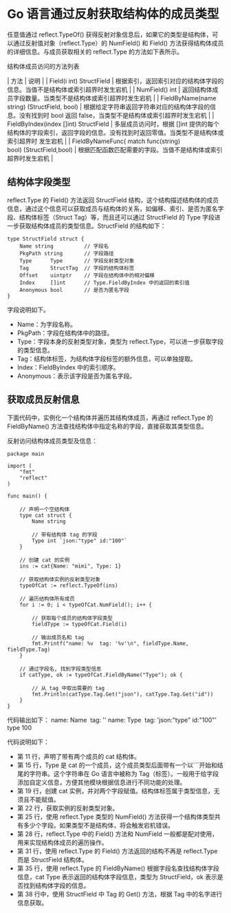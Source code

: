 # Go 语言通过反射获取结构体的成员类型

任意值通过 reflect.TypeOf() 获得反射对象信息后，如果它的类型是结构体，可以通过反射值对象（reflect.Type）的 NumField() 和 Field() 方法获得结构体成员的详细信息。与成员获取相关的 reflect.Type 的方法如下表所示。

结构体成员访问的方法列表

| 方法 | 说明 |
| Field(i int) StructField | 根据索引，返回索引对应的结构体字段的信息。当值不是结构体或索引超界时发生宕机 |
| NumField() int | 返回结构体成员字段数量。当类型不是结构体或索引超界时发生宕机 |
| FieldByName(name string) (StructField, bool) | 根据给定字符串返回字符串对应的结构体字段的信息。没有找到时 bool 返回 false，当类型不是结构体或索引超界时发生宕机 |
| FieldByIndex(index []int) StructField | 多层成员访问时，根据 []int 提供的每个结构体的字段索引，返回字段的信息。没有找到时返回零值。当类型不是结构体或索引超界时 发生宕机 |
| FieldByNameFunc( match func(string) bool) (StructField,bool) | 根据匹配函数匹配需要的字段。当值不是结构体或索引超界时发生宕机 |

## 结构体字段类型

reflect.Type 的 Field() 方法返回 StructField 结构，这个结构描述结构体的成员信息，通过这个信息可以获取成员与结构体的关系，如偏移、索引、是否为匿名字段、结构体标签（Struct Tag）等，而且还可以通过 StructField 的 Type 字段进一步获取结构体成员的类型信息。StructField 的结构如下：

```
type StructField struct {
    Name string          // 字段名
    PkgPath string       // 字段路径
    Type      Type       // 字段反射类型对象
    Tag       StructTag  // 字段的结构体标签
    Offset    uintptr    // 字段在结构体中的相对偏移
    Index     []int      // Type.FieldByIndex 中的返回的索引值
    Anonymous bool       // 是否为匿名字段
}
```

字段说明如下。

*   Name：为字段名称。
*   PkgPath：字段在结构体中的路径。
*   Type：字段本身的反射类型对象，类型为 reflect.Type，可以进一步获取字段的类型信息。
*   Tag：结构体标签，为结构体字段标签的额外信息，可以单独提取。
*   Index：FieldByIndex 中的索引顺序。
*   Anonymous：表示该字段是否为匿名字段。

## 获取成员反射信息

下面代码中，实例化一个结构体并遍历其结构体成员，再通过 reflect.Type 的 FieldByName() 方法查找结构体中指定名称的字段，直接获取其类型信息。

反射访问结构体成员类型及信息：

```
package main

import (
    "fmt"
    "reflect"
)

func main() {

    // 声明一个空结构体
    type cat struct {
        Name string

        // 带有结构体 tag 的字段
        Type int `json:"type" id:"100"`
    }

    // 创建 cat 的实例
    ins := cat{Name: "mimi", Type: 1}

    // 获取结构体实例的反射类型对象
    typeOfCat := reflect.TypeOf(ins)

    // 遍历结构体所有成员
    for i := 0; i < typeOfCat.NumField(); i++ {

        // 获取每个成员的结构体字段类型
        fieldType := typeOfCat.Field(i)

        // 输出成员名和 tag
        fmt.Printf("name: %v  tag: '%v'\n", fieldType.Name, fieldType.Tag)
    }

    // 通过字段名, 找到字段类型信息
    if catType, ok := typeOfCat.FieldByName("Type"); ok {

        // 从 tag 中取出需要的 tag
        fmt.Println(catType.Tag.Get("json"), catType.Tag.Get("id"))
    }
}
```

代码输出如下：
name: Name  tag: ''
name: Type  tag: 'json:"type" id:"100"'
type 100

代码说明如下：

*   第 11 行，声明了带有两个成员的 cat 结构体。
*   第 15 行，Type 是 cat 的一个成员，这个成员类型后面带有一个以```开始和结尾的字符串。这个字符串在 Go 语言中被称为 Tag（标签）。一般用于给字段添加自定义信息，方便其他模块根据信息进行不同功能的处理。
*   第 19 行，创建 cat 实例，并对两个字段赋值。结构体标签属于类型信息，无须且不能赋值。
*   第 22 行，获取实例的反射类型对象。
*   第 25 行，使用 reflect.Type 类型的 NumField() 方法获得一个结构体类型共有多少个字段。如果类型不是结构体，将会触发宕机错误。
*   第 28 行，reflect.Type 中的 Field() 方法和 NumField 一般都是配对使用，用来实现结构体成员的遍历操作。
*   第 31 行，使用 reflect.Type 的 Field() 方法返回的结构不再是 reflect.Type 而是 StructField 结构体。
*   第 35 行，使用 reflect.Type 的 FieldByName() 根据字段名查找结构体字段信息，cat Type 表示返回的结构体字段信息，类型为 StructField，ok 表示是否找到结构体字段的信息。
*   第 38 行中，使用 StructField 中 Tag 的 Get() 方法，根据 Tag 中的名字进行信息获取。